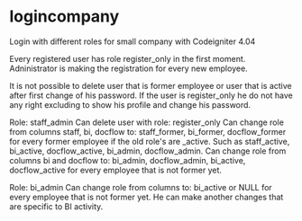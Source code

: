 # logincompany
Login with different roles for small company with Codeigniter 4.04

Every registered user has role register_only in the first moment. Adninistrator is making the registration for every new employee.

It is not possible to delete user that is former employee or user that is active after first change of his password.
If the user is register_only he do not have any right excluding to show his profile and change his password.

Role: staff_admin
    Can delete user with role: register_only 
    Can change role from columns staff, bi, docflow to: staff_former, bi_former, docflow_former for every former employee if the old role's are _active. Such as staff_active, bi_active, docflow_active, bi_admin, docflow_admin. 
    Can change role from columns bi and docflow to: bi_admin, docflow_admin, bi_active, docflow_active for every employee that is not former yet. 

Role: bi_admin
    Can change role from columns to: bi_active or NULL for every employee that is not former yet. 
    He can make another changes that are specific to BI activity.



